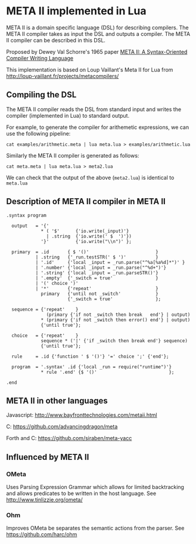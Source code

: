 # META II implemented in Lua

META II is a domain specific language (DSL) for describing compilers. The META
II compiler takes as input the DSL and outputs a compiler. The META II compiler
can be described in this DSL.

Proposed by Dewey Val Schorre's 1965 paper [META II: A Syntax-Oriented Compiler Writing Language](http://www.chilton-computing.org.uk/acl/literature/reports/p025.htm)

This implementation is based on Loup Vaillant's Meta II for Lua from http://loup-vaillant.fr/projects/metacompilers/

## Compiling the DSL
The META II compiler reads the DSL from standard input and writes the compiler (implemented in Lua) to standard output.

For example, to generate the compiler for arithemetic expressions, we can use the following pipeline:

```
cat examples/arithmetic.meta | lua meta.lua > examples/arithmetic.lua
```

Similarly the META II compiler is generated as follows:
```
cat meta.meta | lua meta.lua > meta2.lua
```

We can check that the output of the above (`meta2.lua`) is identical to `meta.lua`


## Description of META II compiler in META II
```
.syntax program

  output   = '{'
             * ( '$'      {'io.write(_input)'}
               | .string  {'io.write(' $  ')'})
             '}'          {'io.write("\\n")' };

  primary  = .id       { $ '()'                         }
           | .string   {'_run.testSTR(' $ ')'           }
           | '.id'     {'local _input = _run.parse("^%a[%a%d]*")' }
           | '.number' {'local _input = _run.parse("^%d+")'}
           | '.string' {'local _input = _run.parseSTR()'}
           | '.empty'  {'_switch = true'                }
           | '(' choice ')'
           | '*'       {'repeat'                        }
             primary   {'until not _switch'             }
                       {'_switch = true'                };

  sequence = {'repeat'    }
               (primary {'if not _switch then break   end'} | output)
             * (primary {'if not _switch then error() end'} | output)
             {'until true'};

  choice   = {'repeat'    }
             sequence * ('|' {'if _switch then break end'} sequence)
             {'until true'};

  rule     = .id {'function ' $ '()'} '=' choice ';' {'end'};

  program  = '.syntax' .id {'local _run = require("runtime")'}
             * rule '.end' {$ '()'                           };

.end
```

## META II in other languages

Javascript: http://www.bayfronttechnologies.com/metaii.html

C: https://github.com/advancingdragon/meta

Forth and C: https://github.com/siraben/meta-yacc


## Influenced by META II
### OMeta
Uses Parsing Expression Grammar which allows for limited backtracking and allows predicates to be written in the host language. See http://www.tinlizzie.org/ometa/

### Ohm
Improves OMeta be separates the semantic actions from the parser. See https://github.com/harc/ohm
